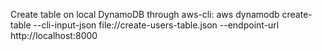 Create table on local DynamoDB through aws-cli:
aws dynamodb create-table --cli-input-json file://create-users-table.json --endpoint-url http://localhost:8000